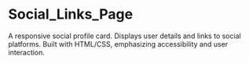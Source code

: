 # Social_Links_Page
A responsive social profile card. Displays user details and links to social platforms. Built with HTML/CSS, emphasizing accessibility and user interaction.
